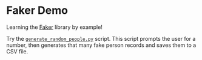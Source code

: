 # Faker Demo

Learning the [Faker](https://git.crvr.us/redjax/faker-demos.git) library by example!

Try the [`generate_random_people.py`](./src/generate_random_people.py) script. This script prompts the user for a number, then generates that many fake person records and saves them to a CSV file.
